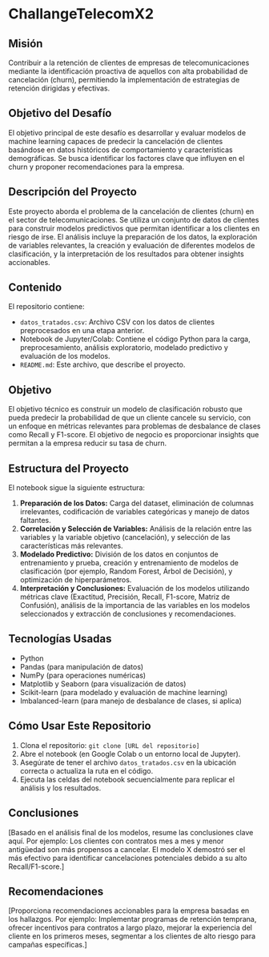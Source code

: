 # ChallangeTelecomX2

## Misión

Contribuir a la retención de clientes de empresas de telecomunicaciones mediante la identificación proactiva de aquellos con alta probabilidad de cancelación (churn), permitiendo la implementación de estrategias de retención dirigidas y efectivas.

## Objetivo del Desafío

El objetivo principal de este desafío es desarrollar y evaluar modelos de machine learning capaces de predecir la cancelación de clientes basándose en datos históricos de comportamiento y características demográficas. Se busca identificar los factores clave que influyen en el churn y proponer recomendaciones para la empresa.

## Descripción del Proyecto

Este proyecto aborda el problema de la cancelación de clientes (churn) en el sector de telecomunicaciones. Se utiliza un conjunto de datos de clientes para construir modelos predictivos que permitan identificar a los clientes en riesgo de irse. El análisis incluye la preparación de los datos, la exploración de variables relevantes, la creación y evaluación de diferentes modelos de clasificación, y la interpretación de los resultados para obtener insights accionables.

## Contenido

El repositorio contiene:

*   `datos_tratados.csv`: Archivo CSV con los datos de clientes preprocesados en una etapa anterior.
*   Notebook de Jupyter/Colab: Contiene el código Python para la carga, preprocesamiento, análisis exploratorio, modelado predictivo y evaluación de los modelos.
*   `README.md`: Este archivo, que describe el proyecto.

## Objetivo

El objetivo técnico es construir un modelo de clasificación robusto que pueda predecir la probabilidad de que un cliente cancele su servicio, con un enfoque en métricas relevantes para problemas de desbalance de clases como Recall y F1-score. El objetivo de negocio es proporcionar insights que permitan a la empresa reducir su tasa de churn.

## Estructura del Proyecto

El notebook sigue la siguiente estructura:

1.  **Preparación de los Datos:** Carga del dataset, eliminación de columnas irrelevantes, codificación de variables categóricas y manejo de datos faltantes.
2.  **Correlación y Selección de Variables:** Análisis de la relación entre las variables y la variable objetivo (cancelación), y selección de las características más relevantes.
3.  **Modelado Predictivo:** División de los datos en conjuntos de entrenamiento y prueba, creación y entrenamiento de modelos de clasificación (por ejemplo, Random Forest, Árbol de Decisión), y optimización de hiperparámetros.
4.  **Interpretación y Conclusiones:** Evaluación de los modelos utilizando métricas clave (Exactitud, Precisión, Recall, F1-score, Matriz de Confusión), análisis de la importancia de las variables en los modelos seleccionados y extracción de conclusiones y recomendaciones.

## Tecnologías Usadas

*   Python
*   Pandas (para manipulación de datos)
*   NumPy (para operaciones numéricas)
*   Matplotlib y Seaborn (para visualización de datos)
*   Scikit-learn (para modelado y evaluación de machine learning)
*   Imbalanced-learn (para manejo de desbalance de clases, si aplica)

## Cómo Usar Este Repositorio

1.  Clona el repositorio: `git clone [URL del repositorio]`
2.  Abre el notebook (en Google Colab o un entorno local de Jupyter).
3.  Asegúrate de tener el archivo `datos_tratados.csv` en la ubicación correcta o actualiza la ruta en el código.
4.  Ejecuta las celdas del notebook secuencialmente para replicar el análisis y los resultados.

## Conclusiones

[Basado en el análisis final de los modelos, resume las conclusiones clave aquí. Por ejemplo: Los clientes con contratos mes a mes y menor antigüedad son más propensos a cancelar. El modelo X demostró ser el más efectivo para identificar cancelaciones potenciales debido a su alto Recall/F1-score.]

## Recomendaciones

[Proporciona recomendaciones accionables para la empresa basadas en los hallazgos. Por ejemplo: Implementar programas de retención temprana, ofrecer incentivos para contratos a largo plazo, mejorar la experiencia del cliente en los primeros meses, segmentar a los clientes de alto riesgo para campañas específicas.]
